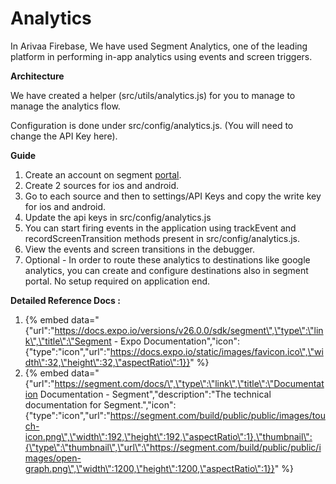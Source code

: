 # Analytics

In Arivaa Firebase, We have used Segment Analytics, one of the leading platform in performing in-app analytics using events and screen triggers.

**Architecture**

We have created a helper \(src/utils/analytics.js\) for you to manage to manage the analytics flow.

Configuration is done under src/config/analytics.js. \(You will need to change the API Key here\).

**Guide**

1. Create an account on segment [portal](https://app.segment.com).
2. Create 2 sources for ios and android.
3. Go to each source and then to settings/API Keys and copy the write key for ios and android.
4. Update the api keys in src/config/analytics.js
5. You can start firing events in the application using trackEvent and recordScreenTransition methods present in src/config/analytics.js.
6. View the events and screen transitions in the debugger.
7. Optional - In order to route these analytics to destinations like google analytics, you can create and configure destinations also in segment portal. No setup required on application end.

**Detailed Reference Docs :**

1. {% embed data="{\"url\":\"https://docs.expo.io/versions/v26.0.0/sdk/segment\",\"type\":\"link\",\"title\":\"Segment - Expo Documentation\",\"icon\":{\"type\":\"icon\",\"url\":\"https://docs.expo.io/static/images/favicon.ico\",\"width\":32,\"height\":32,\"aspectRatio\":1}}" %}
2. {% embed data="{\"url\":\"https://segment.com/docs/\",\"type\":\"link\",\"title\":\"Documentation Documentation - Segment\",\"description\":\"The technical documentation for Segment.\",\"icon\":{\"type\":\"icon\",\"url\":\"https://segment.com/build/public/public/images/touch-icon.png\",\"width\":192,\"height\":192,\"aspectRatio\":1},\"thumbnail\":{\"type\":\"thumbnail\",\"url\":\"https://segment.com/build/public/public/images/open-graph.png\",\"width\":1200,\"height\":1200,\"aspectRatio\":1}}" %}





